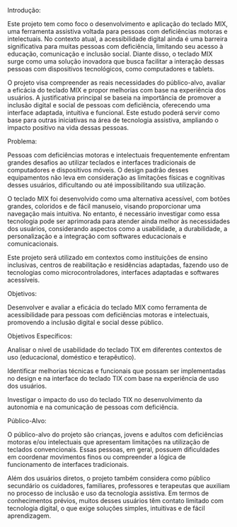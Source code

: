 Introdução:

Este projeto tem como foco o desenvolvimento e aplicação do teclado MIX, uma ferramenta assistiva voltada para pessoas com deficiências motoras e intelectuais. No contexto atual, a acessibilidade digital ainda é uma barreira significativa para muitas pessoas com deficiência, limitando seu acesso à educação, comunicação e inclusão social. Diante disso, o teclado MIX surge como uma solução inovadora que busca facilitar a interação dessas pessoas com dispositivos tecnológicos, como computadores e tablets.

O projeto visa compreender as reais necessidades do público-alvo, avaliar a eficácia do teclado MIX e propor melhorias com base na experiência dos usuários. A justificativa principal se baseia na importância de promover a inclusão digital e social de pessoas com deficiência, oferecendo uma interface adaptada, intuitiva e funcional. Este estudo poderá servir como base para outras iniciativas na área de tecnologia assistiva, ampliando o impacto positivo na vida dessas pessoas.

Problema:

Pessoas com deficiências motoras e intelectuais frequentemente enfrentam grandes desafios ao utilizar teclados e interfaces tradicionais de computadores e dispositivos móveis. O design padrão desses equipamentos não leva em consideração as limitações físicas e cognitivas desses usuários, dificultando ou até impossibilitando sua utilização.

O teclado MIX foi desenvolvido como uma alternativa acessível, com botões grandes, coloridos e de fácil manuseio, visando proporcionar uma navegação mais intuitiva. No entanto, é necessário investigar como essa tecnologia pode ser aprimorada para atender ainda melhor às necessidades dos usuários, considerando aspectos como a usabilidade, a durabilidade, a personalização e a integração com softwares educacionais e comunicacionais.

Este projeto será utilizado em contextos como instituições de ensino inclusivas, centros de reabilitação e residências adaptadas, fazendo uso de tecnologias como microcontroladores, interfaces adaptadas e softwares acessíveis.

Objetivos:

Desenvolver e avaliar a eficácia do teclado MIX como ferramenta de acessibilidade para pessoas com deficiências motoras e intelectuais, promovendo a inclusão digital e social desse público.

Objetivos Específicos:

Analisar o nível de usabilidade do teclado TIX em diferentes contextos de uso (educacional, doméstico e terapêutico).

Identificar melhorias técnicas e funcionais que possam ser implementadas no design e na interface do teclado TIX com base na experiência de uso dos usuários.

Investigar o impacto do uso do teclado TIX no desenvolvimento da autonomia e na comunicação de pessoas com deficiência.

Público-Alvo:

O público-alvo do projeto são crianças, jovens e adultos com deficiências motoras e/ou intelectuais que apresentam limitações na utilização de teclados convencionais. Essas pessoas, em geral, possuem dificuldades em coordenar movimentos finos ou compreender a lógica de funcionamento de interfaces tradicionais.

Além dos usuários diretos, o projeto também considera como público secundário os cuidadores, familiares, professores e terapeutas que auxiliam no processo de inclusão e uso da tecnologia assistiva. Em termos de conhecimentos prévios, muitos desses usuários têm contato limitado com tecnologia digital, o que exige soluções simples, intuitivas e de fácil aprendizagem.

